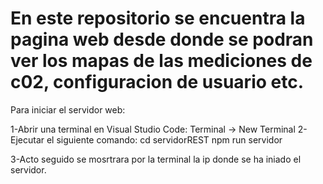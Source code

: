 # En este repositorio se encuentra la pagina web desde donde se podran ver los mapas de las mediciones de c02, configuracion de usuario etc.

Para iniciar el servidor web:

1-Abrir una terminal en Visual Studio Code: Terminal -> New Terminal 2-Ejecutar el siguiente comando: 
cd servidorREST
npm run servidor

3-Acto seguido se mosrtrara por la terminal la ip donde se ha iniado el servidor.
